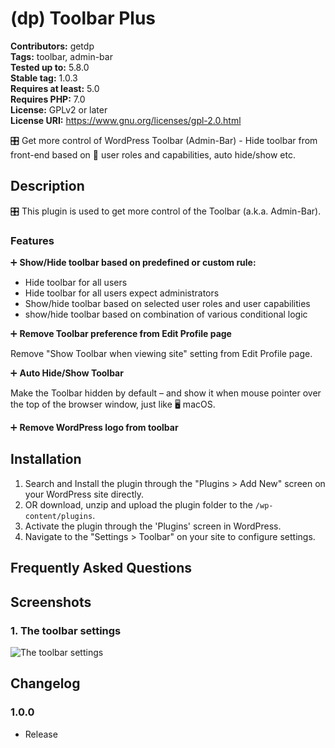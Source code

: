 # (dp) Toolbar Plus

**Contributors:**      getdp \
**Tags:**              toolbar, admin-bar \
**Tested up to:**      5.8.0 \
**Stable tag:**        1.0.3 \
**Requires at least:** 5.0 \
**Requires PHP:**      7.0 \
**License:**           GPLv2 or later \
**License URI:**       https://www.gnu.org/licenses/gpl-2.0.html

🎛️ Get more control of WordPress Toolbar (Admin-Bar) - Hide toolbar from front-end based on 👤 user roles and capabilities, auto hide/show etc.

## Description

🎛️ This plugin is used to get more control of the Toolbar (a.k.a. Admin-Bar).

### Features

➕ **Show/Hide toolbar based on predefined or custom rule:**

* Hide toolbar for all users
* Hide toolbar for all users expect administrators
* Show/hide toolbar based on selected user roles and user capabilities
* show/hide toolbar based on combination of various conditional logic

➕ **Remove Toolbar preference from Edit Profile page**

Remove "Show Toolbar when viewing site" setting from Edit Profile page.

➕ **Auto Hide/Show Toolbar**

Make the Toolbar hidden by default – and show it when mouse pointer over the top of the browser window, just like 🖥️ macOS.

➕ **Remove WordPress logo from toolbar**

## Installation

1. Search and Install the plugin through the "Plugins > Add New" screen on your WordPress site directly.
2. OR download, unzip and upload the plugin folder to the `/wp-content/plugins`.
3. Activate the plugin through the 'Plugins' screen in WordPress.
4. Navigate to the "Settings > Toolbar" on your site to configure settings.

## Frequently Asked Questions

## Screenshots

### 1. The toolbar settings

![The toolbar settings](https://s.w.org/plugins/(dp)-toolbar-plus/screenshot-1.png)


## Changelog

### 1.0.0

* Release

